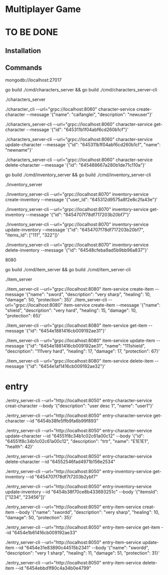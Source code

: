 # Multiplayer Game


# TO BE DONE

## Installation


## Commands

mongodb://localhost:27017


go build ./cmd/characters_server  && go build ./cmd/characters_server-cli

./characters_server

./character_cli --url="grpc://localhost:8060" character-service create-character --message '{"name": "caifanglei", "description": "newuser"}'

./characters_server-cli --url="grpc://localhost:8060" character-service get-character --message '{"id": "645311b1f04abf6cd260b1cf"}'

./characters_server-cli --url="grpc://localhost:8060" character-service update-character --message '{"id": "645311b1f04abf6cd260b1cf", "name": "newname"}'

./characters_server-cli --url="grpc://localhost:8060" character-service delete-character --message '{"id": "645488667a280b1de71c110a"}'


go build ./cmd/inventory_server  && go build ./cmd/inventory_server-cli

./inventory_server

./inventory_server-cli  --url="grpc://localhost:8070" inventory-service create-inventory --message '{"user_Id": "645312d9575a8f2e8c2fa43e"}'

./inventory_server-cli  --url="grpc://localhost:8070" inventory-service get-inventory --message '{"id": "6454707f78df717203b20bf7"}'

./inventory_server-cli  --url="grpc://localhost:8070" inventory-service update-inventory --message '{"id": "6454707f78df717203b20bf7", "items_Id": ["111", "322"]}'

./inventory_server-cli  --url="grpc://localhost:8070" inventory-service delete-inventory --message '{"id": "64548cfeba9ad5b9bb96a837"}'


8080

go build ./cmd/item_server  && go build ./cmd/item_server-cli

./item_server

./item_server-cli  --url="grpc://localhost:8080" item-service create-item --message '{"name": "sword", "description": "very sharp", "healing": 10, "damage": 50, "protection": 35}'
./item_server-cli  --url="grpc://localhost:8080" item-service create-item --message '{"name": "shield", "description": "very hard", "healing": 15, "damage": 10, "protection": 65}'

./item_server-cli  --url="grpc://localhost:8080" item-service get-item --message '{"id": "6454e1881416cb009192ae31"}'

./item_server-cli  --url="grpc://localhost:8080" item-service update-item --message '{"id": "6454e1881416cb009192ae31", "name": "111shield", "description": "111very hard", "healing": 17, "damage": 17, "protection": 67}'

./item_server-cli  --url="grpc://localhost:8080" item-service delete-item --message '{"id": "6454e1af1416cb009192ae32"}'


# entry

./entry_server-cli --url="http://localhost:8050" entry-character-service creat-character --body '{"description": "user desc 1", "name": "user1"}'

./entry_server-cli --url="http://localhost:8050" entry-character-service get-character --id "6454b38fe5ffb9fa6b99f893"

./entry_server-cli --url="http://localhost:8050" entry-character-service update-character --id "64551f8c34b1c02c61a00c12" --body '{"id": "64551f8c34b1c02c61a00c12", "description": "trtr", "name": "E1E1E1", "health": 42}'

./entry_server-cli --url="http://localhost:8050" entry-character-service delete-character --id "64552546fad4971b156e2534"


./entry_server-cli --url="http://localhost:8050" entry-inventory-service get-inventory --id "6454707f78df7t7203b2ybf7"

./entry_server-cli --url="http://localhost:8050" entry-inventory-service update-inventory --id "6454b38f70ce8b433693251c" --body '{"itemsId": ["1234", "23456"]}'


./entry_server-cli --url="http://localhost:8050" entry-item-service creat-item --body '{"name": "swordd", "description": "very sharp", "healing": 10, "damage": 50, "protection": 35}'

./entry_server-cli --url="http://localhost:8050" entry-item-service get-item --id "6454e1b61416cb009192ae33"

./entry_server-cli --url="http://localhost:8050" entry-item-service update-item --id "6454e31e83890c44515b2341" --body '{"name": "swordd", "description": "very 1 sharp", "healing": 11, "damage": 51, "protection": 31}'

./entry_server-cli --url="http://localhost:8050" entry-item-service delete-item --id "6454ebbd1f80c4a34b0e4799"

